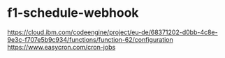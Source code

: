 # f1-schedule-webhook

https://cloud.ibm.com/codeengine/project/eu-de/68371202-d0bb-4c8e-9e3c-f707e5b9c934/functions/function-62/configuration
https://www.easycron.com/cron-jobs
